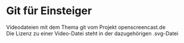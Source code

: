 # Git für Einsteiger

Videodateien mit dem Thema git vom Projekt openscreencast.de    
Die Lizenz zu einer Video-Datei steht in der dazugehörigen .svg-Datei

